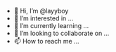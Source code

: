 - 👋 Hi, I’m @layyboy
- 👀 I’m interested in ...
- 🌱 I’m currently learning ...
- 💞️ I’m looking to collaborate on ...
- 📫 How to reach me ...

<!---
layyboy/layyboy is a ✨ special ✨ repository because its `README.md` (this file) appears on your GitHub profile.
You can click the Preview link to take a look at your changes.
--->
